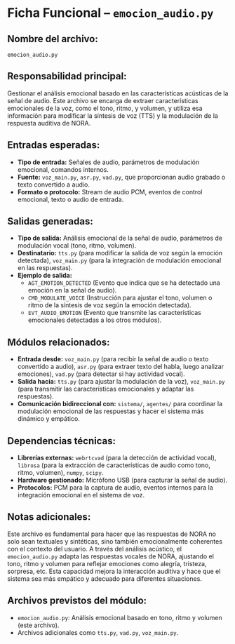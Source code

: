 # Ficha Funcional – `emocion_audio.py`

## Nombre del archivo:
`emocion_audio.py`

## Responsabilidad principal:
Gestionar el análisis emocional basado en las características acústicas de la señal de audio. Este archivo se encarga de extraer características emocionales de la voz, como el tono, ritmo, y volumen, y utiliza esa información para modificar la síntesis de voz (TTS) y la modulación de la respuesta auditiva de NORA. 

## Entradas esperadas:
- **Tipo de entrada:** Señales de audio, parámetros de modulación emocional, comandos internos.
- **Fuente:** `voz_main.py`, `asr.py`, `vad.py`, que proporcionan audio grabado o texto convertido a audio.
- **Formato o protocolo:** Stream de audio PCM, eventos de control emocional, texto o audio de entrada.

## Salidas generadas:
- **Tipo de salida:** Análisis emocional de la señal de audio, parámetros de modulación vocal (tono, ritmo, volumen).
- **Destinatario:** `tts.py` (para modificar la salida de voz según la emoción detectada), `voz_main.py` (para la integración de modulación emocional en las respuestas).
- **Ejemplo de salida:**
  - `AGT_EMOTION_DETECTED` (Evento que indica que se ha detectado una emoción en la señal de audio).
  - `CMD_MODULATE_VOICE` (Instrucción para ajustar el tono, volumen o ritmo de la síntesis de voz según la emoción detectada).
  - `EVT_AUDIO_EMOTION` (Evento que transmite las características emocionales detectadas a los otros módulos).

## Módulos relacionados:
- **Entrada desde:** `voz_main.py` (para recibir la señal de audio o texto convertido a audio), `asr.py` (para extraer texto del habla, luego analizar emociones), `vad.py` (para detectar si hay actividad vocal).
- **Salida hacia:** `tts.py` (para ajustar la modulación de la voz), `voz_main.py` (para transmitir las características emocionales y adaptar las respuestas).
- **Comunicación bidireccional con:** `sistema/`, `agentes/` para coordinar la modulación emocional de las respuestas y hacer el sistema más dinámico y empático.

## Dependencias técnicas:
- **Librerías externas:** `webrtcvad` (para la detección de actividad vocal), `librosa` (para la extracción de características de audio como tono, ritmo, volumen), `numpy`, `scipy`.
- **Hardware gestionado:** Micrófono USB (para capturar la señal de audio).
- **Protocolos:** PCM para la captura de audio, eventos internos para la integración emocional en el sistema de voz.

## Notas adicionales:
Este archivo es fundamental para hacer que las respuestas de NORA no solo sean textuales y sintéticas, sino también emocionalmente coherentes con el contexto del usuario. A través del análisis acústico, el `emocion_audio.py` adapta las respuestas vocales de NORA, ajustando el tono, ritmo y volumen para reflejar emociones como alegría, tristeza, sorpresa, etc. Esta capacidad mejora la interacción auditiva y hace que el sistema sea más empático y adecuado para diferentes situaciones.

## Archivos previstos del módulo:
- `emocion_audio.py`: Análisis emocional basado en tono, ritmo y volumen (este archivo).
- Archivos adicionales como `tts.py`, `vad.py`, `voz_main.py`.
